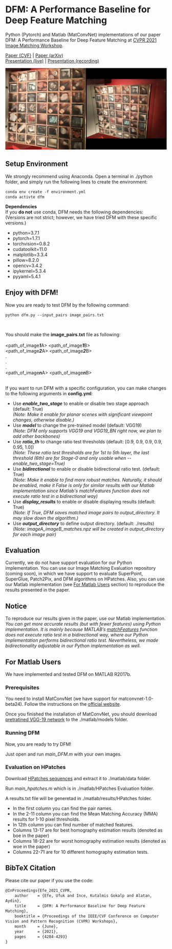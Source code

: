# DFM: A Performance Baseline for Deep Feature Matching

Python (Pytorch) and Matlab (MatConvNet) implementations of our paper DFM: A Performance Baseline for Deep Feature Matching at [CVPR 2021 Image Matching Workshop](https://image-matching-workshop.github.io/).

[Paper (CVF)](https://openaccess.thecvf.com/content/CVPR2021W/IMW/papers/Efe_DFM_A_Performance_Baseline_for_Deep_Feature_Matching_CVPRW_2021_paper.pdf) | [Paper (arXiv)](https://arxiv.org/abs/2106.07791) <br />
[Presentation (live)](https://youtu.be/9cVV9m_b5Ys?t=9170) | [Presentation (recording)](https://www.youtube.com/watch?v=9oN09WkTwvo)

![Overview](hierarchical_refinement.gif)

## Setup Environment

We strongly recommend using Anaconda. Open a terminal in ./python folder, and simply run the following lines to create the environment:

````
conda env create -f environment.yml
conda activte dfm
````
**Dependencies** <br />
If you **do not** use conda, DFM needs the following dependencies: <br />
(Versions are not strict; however, we have tried DFM with these specific versions.)

- python=3.7.1
- pytorch=1.7.1
- torchvision=0.8.2
- cudatoolkit=11.0
- matplotlib=3.3.4
- pillow=8.2.0
- opencv=3.4.2
- ipykernel=5.3.4
- pyyaml=5.4.1

## Enjoy with DFM!
Now you are ready to test DFM by the following command:

````
python dfm.py --input_pairs image_pairs.txt
````

<br />

You should make the **image_pairs.txt** file as following: <br /> <br />
<path_of_image***1***A> <path_of_image***1***B> <br />
<path_of_image***2***A> <path_of_image***2***B> <br />
        .                                       <br />
        .                                       <br />
        .                                       <br />
<path_of_image***n***A> <path_of_image***n***B>
<br /> <br />

If you want to run DFM with a specific configuration, you can make changes to the following arguments in **config.yml**:
- Use ***enable_two_stage*** to enable or disable two stage approach (default: True) <br /> *(Note: Make it enable for planar scenes with significant viewpoint changes, otherwise disable.)*
- Use ***model*** to change the pre-trained model (default: VGG19) <br /> *(Note: DFM only supports VGG19 and VGG19_BN right now, we plan to add other backbones)*
- Use ***ratio_th*** to change ratio test thresholds (default: [0.9, 0.9, 0.9, 0.9, 0.95, 1.0]) <br /> *(Note: These ratio test thresholds are for 1st to 5th layer, the last threshold (6th) are for Stage-0 and only usable when --enable_two_stage=True)*
- Use ***bidirectional*** to enable or disable bidirectional ratio test. (default: True) <br /> *(Note: Make it enable to find more robust matches. Naturally, it should be enabled, make it False is only for similar results with our Matlab implementation since Matlab's matchFeatures function does not execute ratio test in a bidirectional way)*
- Use ***display_results*** to enable or disable displaying results (default: True) <br /> *(Note: If True, DFM saves matched image pairs to output_directory. It may slow down the algorithm.)*
- Use ***output_directory*** to define output directory. (default: ./results) <br /> *(Note: imageA_imageB_matches.npz will be created in output_directory for each image pair)*

## Evaluation
Currently, we do not have support evaluation for our Python implementation.
You can use our Image Matching Evaluation repository (coming soon), in which we have support to evaluate SuperPoint, SuperGlue, Patch2Pix, and DFM algorithms on HPatches.
Also, you can use our Matlab implementation (see [For Matlab Users](#for-matlab-users) section) to reproduce the results presented in the paper.

## Notice
To reproduce our results given in the paper, use our Matlab implementation. <br /> *You can get more accurate results (but with fewer features) using Python implementation. It is mainly because MATLAB’s [matchFeatures](https://www.mathworks.com/help/vision/ref/matchfeatures.html) function does not execute ratio test in a bidirectional way, where our Python implementation performs bidirectional ratio test. Nevertheless, we made bidirectionality adjustable in our Python implementation as well.*

## For Matlab Users

We have implemented and tested DFM on MATLAB R2017b.

### Prerequisites

You need to install MatConvNet (we have support for matconvnet-1.0-beta24). Follow the instructions on the [official website](https://www.vlfeat.org/matconvnet/install/).

Once you finished the installation of MatConvNet, you should download [pretratined VGG-19 network](https://www.vlfeat.org/matconvnet/models/imagenet-vgg-verydeep-19.mat) to the ./matlab/models folder.

### Running DFM
Now, you are ready to try DFM!

Just open and run *main_DFM.m* with your own images.

### Evaluation on HPatches

Download [HPatches sequences](http://icvl.ee.ic.ac.uk/vbalnt/hpatches/hpatches-sequences-release.tar.gz) and extract it to ./matlab/data folder.

Run *main_hpatches.m* which is in ./matlab/HPatches Evaluation folder.

A results.txt file will be generetad in ./matlab/results/HPatches folder. 
- In the first column you can find the pair names.
- In the 2-11 column you can find the Mean Matching Accuracy (MMA) results for 1-10 pixel thresholds. 
- In 12th column you can find number of matched features.
- Columns 13-17 are for best homography estimation results (denoted as boe in the paper)
- Columns 18-22 are for worst homography estimation results (denoted as woe in the paper)
- Columns 22-71 are for 10 different homography estimation tests.

## BibTeX Citation
Please cite our paper if you use the code:

```
@InProceedings{Efe_2021_CVPR,
    author    = {Efe, Ufuk and Ince, Kutalmis Gokalp and Alatan, Aydin},
    title     = {DFM: A Performance Baseline for Deep Feature Matching},
    booktitle = {Proceedings of the IEEE/CVF Conference on Computer Vision and Pattern Recognition (CVPR) Workshops},
    month     = {June},
    year      = {2021},
    pages     = {4284-4293}
}
```


